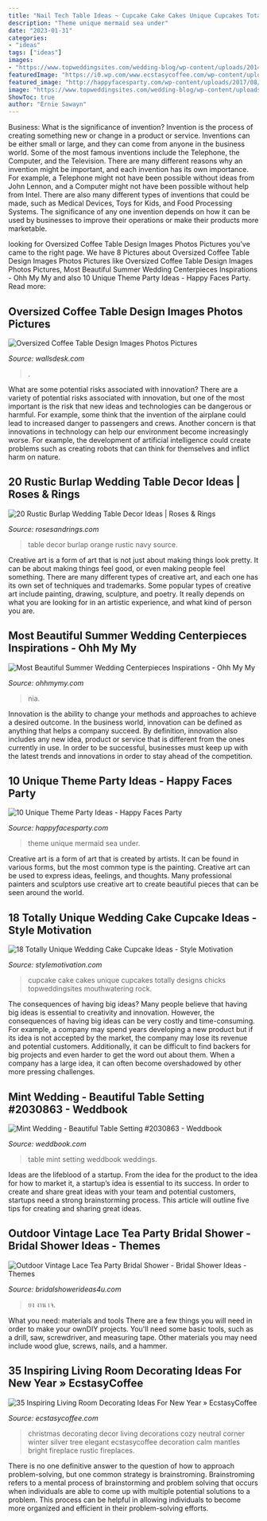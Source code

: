 ```yaml
---
title: "Nail Tech Table Ideas ~ Cupcake Cake Cakes Unique Cupcakes Totally Designs Chicks Topweddingsites Mouthwatering Rock"
description: "Theme unique mermaid sea under"
date: "2023-01-31"
categories:
- "ideas"
tags: ["ideas"]
images:
- "https://www.topweddingsites.com/wedding-blog/wp-content/uploads/2014/03/3d965242d9b2f7ea33fa11d940401143.jpg"
featuredImage: "https://i0.wp.com/www.ecstasycoffee.com/wp-content/uploads/2016/11/festive-holiday.jpg?resize=564%2C846"
featured_image: "http://happyfacesparty.com/wp-content/uploads/2017/08/061afc44f5c3b002e46f9fed9352737d.jpg"
image: "https://www.topweddingsites.com/wedding-blog/wp-content/uploads/2014/03/3d965242d9b2f7ea33fa11d940401143.jpg"
ShowToc: true
author: "Ernie Sawayn"
---
```



Business: What is the significance of invention?
Invention is the process of creating something new or change in a product or service. Inventions can be either small or large, and they can come from anyone in the business world. Some of the most famous inventions include the Telephone, the Computer, and the Television. There are many different reasons why an invention might be important, and each invention has its own importance. For example, a Telephone might not have been possible without ideas from John Lennon, and a Computer might not have been possible without help from Intel. 
There are also many different types of inventions that could be made, such as Medical Devices, Toys for Kids, and Food Processing Systems. The significance of any one invention depends on how it can be used by businesses to improve their operations or make their products more marketable.

	

		
looking for Oversized Coffee Table Design Images Photos Pictures you've came to the right page. We have 8 Pictures about Oversized Coffee Table Design Images Photos Pictures like Oversized Coffee Table Design Images Photos Pictures, Most Beautiful Summer Wedding Centerpieces Inspirations - Ohh My My and also 10 Unique Theme Party Ideas - Happy Faces Party. Read more:
		
    
## Oversized Coffee Table Design Images Photos Pictures

<img loading=lazy src="https://wallsdesk.com/wp-content/uploads/2016/04/Low-and-Large-Oversized-Coffee-Table.jpg" onerror="this.onerror=null;this.src='https://tse2.mm.bing.net/th?id=OIP.680WtyspnIGWuyjhpoHA6AHaFj&amp;pid=15.1';" alt="Oversized Coffee Table Design Images Photos Pictures">

_Source: wallsdesk.com_

>. 

	

What are some potential risks associated with innovation?
There are a variety of potential risks associated with innovation, but one of the most important is the risk that new ideas and technologies can be dangerous or harmful. For example, some think that the invention of the airplane could lead to increased danger to passengers and crews. Another concern is that innovations in technology can help our environment become increasingly worse. For example, the development of artificial intelligence could create problems such as creating robots that can think for themselves and inflict harm on nature.

    
## 20 Rustic Burlap Wedding Table Decor Ideas | Roses &amp; Rings

<img loading=lazy src="http://www.rosesandrings.com/wp-content/uploads/2018/01/navy-and-orange-burlap-wedding-table-decor.jpg" onerror="this.onerror=null;this.src='https://tse2.mm.bing.net/th?id=OIP.IGcz_tVStrDDHDKtXvVfAgHaLG&amp;pid=15.1';" alt="20 Rustic Burlap Wedding Table Decor Ideas | Roses &amp; Rings">

_Source: rosesandrings.com_

>table decor burlap orange rustic navy source. 

	

Creative art is a form of art that is not just about making things look pretty. It can be about making things feel good, or even making people feel something. There are many different types of creative art, and each one has its own set of techniques and trademarks. Some popular types of creative art include painting, drawing, sculpture, and poetry. It really depends on what you are looking for in an artistic experience, and what kind of person you are.

    
## Most Beautiful Summer Wedding Centerpieces Inspirations - Ohh My My

<img loading=lazy src="http://ohhmymy.com/wp-content/uploads/2016/05/Marvelous-Summer-Wedding-Centerpieces.jpg" onerror="this.onerror=null;this.src='https://tse3.mm.bing.net/th?id=OIP.SERZqPI3ZY3iJhtE6Hkp8QHaLw&amp;pid=15.1';" alt="Most Beautiful Summer Wedding Centerpieces Inspirations - Ohh My My">

_Source: ohhmymy.com_

>nia. 

	

Innovation is the ability to change your methods and approaches to achieve a desired outcome. In the business world, innovation can be defined as anything that helps a company succeed. By definition, innovation also includes any new idea, product or service that is different from the ones currently in use. In order to be successful, businesses must keep up with the latest trends and innovations in order to stay ahead of the competition.

    
## 10 Unique Theme Party Ideas - Happy Faces Party

<img loading=lazy src="http://happyfacesparty.com/wp-content/uploads/2017/08/061afc44f5c3b002e46f9fed9352737d.jpg" onerror="this.onerror=null;this.src='https://tse4.mm.bing.net/th?id=OIP.LtvcQbEKNtQZ_01sy3iDNQHaLH&amp;pid=15.1';" alt="10 Unique Theme Party Ideas - Happy Faces Party">

_Source: happyfacesparty.com_

>theme unique mermaid sea under. 

	

Creative art is a form of art that is created by artists. It can be found in various forms, but the most common type is the painting. Creative art can be used to express ideas, feelings, and thoughts. Many professional painters and sculptors use creative art to create beautiful pieces that can be seen around the world.

    
## 18 Totally Unique Wedding Cake Cupcake Ideas - Style Motivation

<img loading=lazy src="https://www.topweddingsites.com/wedding-blog/wp-content/uploads/2014/03/3d965242d9b2f7ea33fa11d940401143.jpg" onerror="this.onerror=null;this.src='https://tse2.mm.bing.net/th?id=OIP.YcVV9AY_okAPQq4GMIY5DQHaJ3&amp;pid=15.1';" alt="18 Totally Unique Wedding Cake Cupcake Ideas - Style Motivation">

_Source: stylemotivation.com_

>cupcake cake cakes unique cupcakes totally designs chicks topweddingsites mouthwatering rock. 

	

The consequences of having big ideas?
Many people believe that having big ideas is essential to creativity and innovation. However, the consequences of having big ideas can be very costly and time-consuming. For example, a company may spend years developing a new product but if its idea is not accepted by the market, the company may lose its revenue and potential customers. Additionally, it can be difficult to find backers for big projects and even harder to get the word out about them. When a company has a large idea, it can often become overshadowed by other more pressing challenges.

    
## Mint Wedding - Beautiful Table Setting #2030863 - Weddbook

<img loading=lazy src="http://s3.weddbook.me/t1/2/0/3/2030863/beautiful-table-setting-mint-green-weddings-pinterest.jpg" onerror="this.onerror=null;this.src='https://tse3.mm.bing.net/th?id=OIP.rewiXqNpFE3ieASXWXkW5AHaLH&amp;pid=15.1';" alt="Mint Wedding - Beautiful Table Setting #2030863 - Weddbook">

_Source: weddbook.com_

>table mint setting weddbook weddings. 

	

Ideas are the lifeblood of a startup. From the idea for the product to the idea for how to market it, a startup’s idea is essential to its success. In order to create and share great ideas with your team and potential customers, startups need a strong brainstorming process. This article will outline five tips for creating and sharing great ideas.

    
## Outdoor Vintage Lace Tea Party Bridal Shower - Bridal Shower Ideas - Themes

<img loading=lazy src="https://www.bridalshowerideas4u.com/wp-content/uploads/2016/04/Outdoor-Vintage-Lace-Tea-Party-Bridal-Shower-Parasol-Art.jpg" onerror="this.onerror=null;this.src='https://tse3.mm.bing.net/th?id=OIP.22LaBHcSJdBksxYbCh-L6wHaLH&amp;pid=15.1';" alt="Outdoor Vintage Lace Tea Party Bridal Shower - Bridal Shower Ideas - Themes">

_Source: bridalshowerideas4u.com_

>ยง งาน เจ. 

	

What you need: materials and tools
There are a few things you will need in order to make your ownDIY projects. You'll need some basic tools, such as a drill, saw, screwdriver, and measuring tape. Other materials you may need include wood glue, screws, nails, and a hammer.

    
## 35 Inspiring Living Room Decorating Ideas For New Year » EcstasyCoffee

<img loading=lazy src="https://i0.wp.com/www.ecstasycoffee.com/wp-content/uploads/2016/11/festive-holiday.jpg?resize=564%2C846" onerror="this.onerror=null;this.src='https://tse1.mm.bing.net/th?id=OIP.53gYq-eG87FBSA9G4rNp6AHaLH&amp;pid=15.1';" alt="35 Inspiring Living Room Decorating Ideas For New Year » EcstasyCoffee">

_Source: ecstasycoffee.com_

>christmas decorating decor living decorations cozy neutral corner winter silver tree elegant ecstasycoffee decoration calm mantles bright fireplace rustic fireplaces. 

	

There is no one definitive answer to the question of how to approach problem-solving, but one common strategy is brainstroming. Brainstroming refers to a mental process of brainstorming and problem solving that occurs when individuals are able to come up with multiple potential solutions to a problem. This process can be helpful in allowing individuals to become more organized and efficient in their problem-solving efforts.

